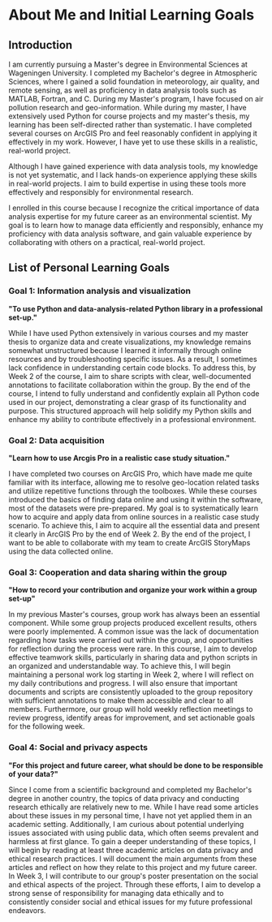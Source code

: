 # About Me and Initial Learning Goals
## Introduction

I am currently pursuing a Master's degree in Environmental Sciences at Wageningen University. I completed my Bachelor's degree in Atmospheric Sciences, where I gained a solid foundation in meteorology, air quality, and remote sensing, as well as proficiency in data analysis tools such as MATLAB, Fortran, and C. During my Master's program, I have focused on air pollution research and geo-information. While during my master, I have extensively used Python for course projects and my master's thesis, my learning has been self-directed rather than systematic. I have completed several courses on ArcGIS Pro and feel reasonably confident in applying it effectively in my work. However, I have yet to use these skills in a realistic, real-world project.

Although I have gained experience with data analysis tools, my knowledge is not yet systematic, and I lack hands-on experience applying these skills in real-world projects. I aim to build expertise in using these tools more effectively and responsibly for environmental research.

I enrolled in this course because I recognize the critical importance of data analysis expertise for my future career as an environmental scientist. My goal is to learn how to manage data efficiently and responsibly, enhance my proficiency with data analysis software, and gain valuable experience by collaborating with others on a practical, real-world project.

## List of Personal Learning Goals

### Goal 1: Information analysis and visualization
**"To use Python and data-analysis-related Python library in a professional set-up."**

While I have used Python extensively in various courses and my master thesis to organize data and create visualizations, my knowledge remains somewhat unstructured because I learned it informally through online resources and by troubleshooting specific issues. As a result, I sometimes lack confidence in understanding certain code blocks. To address this, by Week 2 of the course, I aim to share scripts with clear, well-documented annotations to facilitate collaboration within the group. By the end of the course, I intend to fully understand and confidently explain all Python code used in our project, demonstrating a clear grasp of its functionality and purpose. This structured approach will help solidify my Python skills and enhance my ability to contribute effectively in a professional environment.

### Goal 2: Data acquisition
**"Learn how to use Arcgis Pro in a realistic case study situation."**

I have completed two courses on ArcGIS Pro, which have made me quite familiar with its interface, allowing me to resolve geo-location related tasks and utilize repetitive functions through the toolboxes. While these courses introduced the basics of finding data online and using it within the software, most of the datasets were pre-prepared. My goal is to systematically learn how to acquire and apply data from online sources in a realistic case study scenario. To achieve this, I aim to acquire all the essential data and present it clearly in ArcGIS Pro by the end of Week 2. By the end of the project, I want to be able to collaborate with my team to create ArcGIS StoryMaps using the data collected online.

### Goal 3: Cooperation and data sharing within the group
**"How to record your contribution and organize your work within a group set-up"**

In my previous Master's courses, group work has always been an essential component. While some group projects produced excellent results, others were poorly implemented. A common issue was the lack of documentation regarding how tasks were carried out within the group, and opportunities for reflection during the process were rare. In this course, I aim to develop effective teamwork skills, particularly in sharing data and python scripts in an organized and understandable way. To achieve this, I will begin maintaining a personal work log starting in Week 2, where I will reflect on my daily contributions and progress. I will also ensure that important documents and scripts are consistently uploaded to the group repository with sufficient annotations to make them accessible and clear to all members. Furthermore, our group will hold weekly reflection meetings to review progress, identify areas for improvement, and set actionable goals for the following week. 

### Goal 4: Social and privacy aspects
**"For this project and future career, what should be done to be responsible of your data?"**

Since I come from a scientific background and completed my Bachelor's degree in another country, the topics of data privacy and conducting research ethically are relatively new to me. While I have read some articles about these issues in my personal time, I have not yet applied them in an academic setting. Additionally, I am curious about potential underlying issues associated with using public data, which often seems prevalent and harmless at first glance. To gain a deeper understanding of these topics, I will begin by reading at least three academic articles on data privacy and ethical research practices. I will document the main arguments from these articles and reflect on how they relate to this project and my future career. In Week 3, I will contribute to our group's poster presentation on the social and ethical aspects of the project. Through these efforts, I aim to develop a strong sense of responsibility for managing data ethically and to consistently consider social and ethical issues for my future professional endeavors.
```
